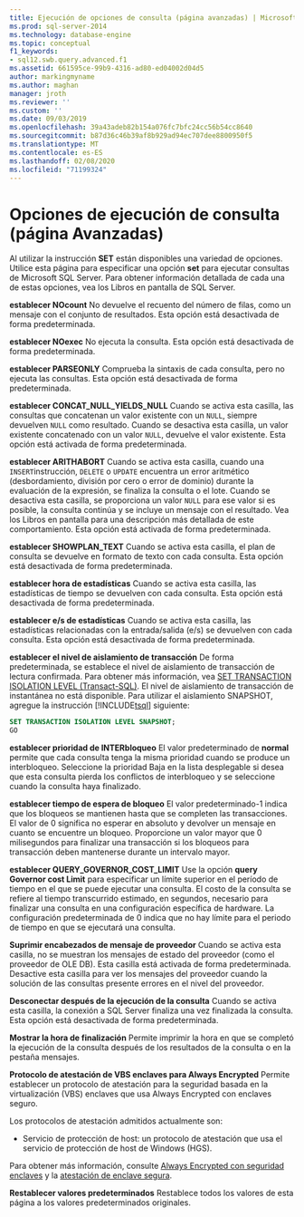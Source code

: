 ```yaml
---
title: Ejecución de opciones de consulta (página avanzadas) | Microsoft Docs
ms.prod: sql-server-2014
ms.technology: database-engine
ms.topic: conceptual
f1_keywords:
- sql12.swb.query.advanced.f1
ms.assetid: 661595ce-99b9-4316-ad80-ed04002d04d5
author: markingmyname
ms.author: maghan
manager: jroth
ms.reviewer: ''
ms.custom: ''
ms.date: 09/03/2019
ms.openlocfilehash: 39a43adeb82b154a076fc7bfc24cc56b54cc8640
ms.sourcegitcommit: b87d36c46b39af8b929ad94ec707dee8800950f5
ms.translationtype: MT
ms.contentlocale: es-ES
ms.lasthandoff: 02/08/2020
ms.locfileid: "71199324"
---
```

# <a name="query-options-execution-advanced-page"></a>Opciones de ejecución de consulta (página Avanzadas)

  Al utilizar la instrucción **SET** están disponibles una variedad de opciones. Utilice esta página para especificar una opción **set** para ejecutar consultas de Microsoft SQL Server. Para obtener información detallada de cada una de estas opciones, vea los Libros en pantalla de SQL Server.
  
**establecer NOcount** No devuelve el recuento del número de filas, como un mensaje con el conjunto de resultados. Esta opción está desactivada de forma predeterminada.

**establecer NOexec** No ejecuta la consulta. Esta opción está desactivada de forma predeterminada.

**establecer PARSEONLY** Comprueba la sintaxis de cada consulta, pero no ejecuta las consultas. Esta opción está desactivada de forma predeterminada.  

**establecer CONCAT_NULL_YIELDS_NULL** Cuando se activa esta casilla, las consultas que concatenan un valor existente con un `NULL`, siempre devuelven `NULL` como resultado. Cuando se desactiva esta casilla, un valor existente concatenado con un valor `NULL`, devuelve el valor existente. Esta opción está activada de forma predeterminada.

**establecer ARITHABORT** Cuando se activa esta casilla, cuando una `INSERT`instrucción, `DELETE` o `UPDATE` encuentra un error aritmético (desbordamiento, división por cero o error de dominio) durante la evaluación de la expresión, se finaliza la consulta o el lote. Cuando se desactiva esta casilla, se proporciona un valor `NULL` para ese valor si es posible, la consulta continúa y se incluye un mensaje con el resultado. Vea los Libros en pantalla para una descripción más detallada de este comportamiento. Esta opción está activada de forma predeterminada.
  
**establecer SHOWPLAN_TEXT** Cuando se activa esta casilla, el plan de consulta se devuelve en formato de texto con cada consulta. Esta opción está desactivada de forma predeterminada.
  
**establecer hora de estadísticas** Cuando se activa esta casilla, las estadísticas de tiempo se devuelven con cada consulta. Esta opción está desactivada de forma predeterminada.
  
**establecer e/s de estadísticas** Cuando se activa esta casilla, las estadísticas relacionadas con la entrada/salida (e/s) se devuelven con cada consulta. Esta opción está desactivada de forma predeterminada.
  
**establecer el nivel de aislamiento de transacción** De forma predeterminada, se establece el nivel de aislamiento de transacción de lectura confirmada. Para obtener más información, vea [SET TRANSACTION ISOLATION LEVEL &#40;Transact-SQL&#41;](/sql/t-sql/statements/set-transaction-isolation-level-transact-sql). El nivel de aislamiento de transacción de instantánea no está disponible. Para utilizar el aislamiento SNAPSHOT, agregue la instrucción [!INCLUDE[tsql](../includes/tsql-md.md)] siguiente:
  
  ```sql
  SET TRANSACTION ISOLATION LEVEL SNAPSHOT;
  GO
  ```

**establecer prioridad de INTERbloqueo** El valor predeterminado de **normal** permite que cada consulta tenga la misma prioridad cuando se produce un interbloqueo. Seleccione la prioridad Baja en la lista desplegable si desea que esta consulta pierda los conflictos de interbloqueo y se seleccione cuando la consulta haya finalizado.

**establecer tiempo de espera de bloqueo** El valor predeterminado-1 indica que los bloqueos se mantienen hasta que se completen las transacciones. El valor de 0 significa no esperar en absoluto y devolver un mensaje en cuanto se encuentre un bloqueo. Proporcione un valor mayor que 0 milisegundos para finalizar una transacción si los bloqueos para transacción deben mantenerse durante un intervalo mayor.

**establecer QUERY_GOVERNOR_COST_LIMIT** Use la opción **query Governor cost Limit** para especificar un límite superior en el período de tiempo en el que se puede ejecutar una consulta. El costo de la consulta se refiere al tiempo transcurrido estimado, en segundos, necesario para finalizar una consulta en una configuración específica de hardware. La configuración predeterminada de 0 indica que no hay límite para el periodo de tiempo en que se ejecutará una consulta.

**Suprimir encabezados de mensaje de proveedor** Cuando se activa esta casilla, no se muestran los mensajes de estado del proveedor (como el proveedor de OLE DB). Esta casilla está activada de forma predeterminada. Desactive esta casilla para ver los mensajes del proveedor cuando la solución de las consultas presente errores en el nivel del proveedor.

**Desconectar después de la ejecución de la consulta** Cuando se activa esta casilla, la conexión a SQL Server finaliza una vez finalizada la consulta. Esta opción está desactivada de forma predeterminada.

**Mostrar la hora de finalización** Permite imprimir la hora en que se completó la ejecución de la consulta después de los resultados de la consulta o en la pestaña mensajes.

**Protocolo de atestación de VBS enclaves para Always Encrypted** Permite establecer un protocolo de atestación para la seguridad basada en la virtualización (VBS) enclaves que usa Always Encrypted con enclaves seguro.

Los protocolos de atestación admitidos actualmente son:

* Servicio de protección de host: un protocolo de atestación que usa el servicio de protección de host de Windows (HGS).

Para obtener más información, consulte [Always Encrypted con seguridad enclaves](https://docs.microsoft.com/sql/relational-databases/security/encryption/always-encrypted-enclaves?view=sqlallproducts-allversions) y la [atestación de enclave segura](https://docs.microsoft.com/sql/relational-databases/security/encryption/always-encrypted-enclaves?view=sqlallproducts-allversions#secure-enclave-attestation).

**Restablecer valores predeterminados** Restablece todos los valores de esta página a los valores predeterminados originales.
